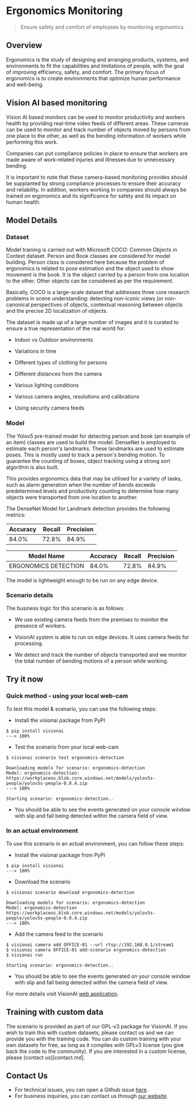 # **Ergonomics Monitoring**

> Ensure safety and comfort of employees by monitoring ergonomics. 

## Overview 
 Ergonomics is the study of designing and arranging products, systems, and environments to fit the capabilities and limitations of people, with the goal of improving efficiency, safety, and comfort. The primary focus of ergonomics is to create environments that optimize human performance and well-being.
## Vision AI based monitoring 

Vision AI based monitors can be used to monitor productivity and workers health by providing real-time video feeds of different areas. These cameras can be used to monitor and track number of objects moved by persons from one place to the other, as well as the bending information of workers while performing this work. 

Companies can put compliance policies in place to ensure that workers are made aware of work-related injuries and illnesses due to unnecessary bending.  

It is important to note that these camera-based monitoring provides should be supplanted by strong compliance processes to ensure their accuracy and reliability. In addition, workers working in companies should always be trained on ergonomics and its significance for safety and its impact on human health.


## Model Details 

 

### Dataset 

Model training is carried out with Microsoft COCO: Common Objects in Context dataset. Person and Book classes are considered for model building. Person class is considered here because the problem of ergonomics is related to pose estimation and the object used to show movement is the book. It is the object carried by a person from one location to the other. Other objects can be considered as per the requirement.  

Basically, COCO is a  large-scale dataset that addresses three core research problems in scene understanding: detecting non-iconic views (or non-canonical perspectives of objects, contextual reasoning between objects and the precise 2D localization of objects.  

The dataset is made up of a large number of images and it is curated to ensure a true  representation of the real world for: 

- Indoor vs Outdoor environments 

- Variations in time  

- Different types of clothing for persons 

- Different distances from the camera 

- Various lighting conditions 

- Various camera angles, resolutions and calibrations 

- Using security camera feeds 

 

### Model 

The Yolov5 pre-trained model for detecting person and book (an example of an item) classes are used to build the model. DenseNet is employed to estimate each person's landmarks. These landmarks are used to estimate poses. This is mostly used to track a person's bending motion. To guarantee the counting of boxes, object tracking using a strong sort algorithm is also built. 

This provides ergonomics data that may be utilised for a variety of tasks, such as alarm generation when the number of bends exceeds predetermined levels and productivity counting to determine how many objects were transported from one location to another. 

The DenseNet Model for Landmark detection provides the following metrics: 

|Accuracy |	Recall	|Precision	|
|---------|---------|-------|
|84.0%	  |72.8%    |84.9%  |

<div class="table">
    <table class="fl-table">
        <thead>
        <tr><th>Model Name</th>
            <th>Accuracy</th>
            <th>Recall</th>
            <th>Precision</th>  
        </thead>
        <tbody>
        <tr>
            <td>ERGONOMICS DETECTION</td>
            <td>84.0% </td>
            <td>72.8% </td>
            <td>84.9% </td>
        </tr>
        </tbody>
    </table>
</div>

 

The model is lightweight enough to be run on any edge device. 

### Scenario details 

 

The business logic for this scenario is as follows: 

- We use existing camera feeds from the premises to monitor the presence of workers. 

- VisionAI system is able to run on edge devices. It uses camera feeds for processing. 

- We detect and track the number of objects transported and we monitor the total number of bending motions of a person while working.

 

## Try it now 

### Quick method - using your local web-cam

To test this model & scenario, you can use the following steps:

- Install the visionai package from PyPI

<div class=termy>

```console
$ pip install visionai
---> 100%
```
</div>

- Test the scenario from your local web-cam

<div class=termy>

```console
$ visionai scenario test ergonomics-detection

Downloading models for scenario: ergonomics-detection
Model: ergonomics-detection: https://workplaceos.blob.core.windows.net/models/yolov5s-people/yolov5s-people-0.0.4.zip
---> 100%

Starting scenario: ergonomics-detection..

```
</div>


- You should be able to see the events generated on your console window with slip and fall being detected within the camera field of view.

### In an actual environment

To use this scenario in an actual environment, you can follow these steps:

- Install the visionai package from PyPI

<div class=termy>

```console
$ pip install visionai
---> 100%
```
</div>

- Download the scenario

<div class=termy>

```console
$ visionai scenario download ergonomics-detection

Downloading models for scenario: ergonomics-detection
Model: ergonomics-detection
https://workplaceos.blob.core.windows.net/models/yolov5s-people/yolov5s-people-0.0.4.zip
---> 100%
```

</div>

- Add the camera feed to the scenario

<div class=termy>

```console
$ visionai camera add OFFICE-01 --url rtsp://192.168.0.1/stream1
$ visionai camera OFFICE-01 add-scenario ergonomics-detection
$ visionai run

Starting scenario: ergonomics-detection..

```

</div>

- You should be able to see the events generated on your console window with slip and fall being detected within the camera field of view.

For more details visit VisionAI [web application](https://visionify.ai/).


## Training with custom data

The scenario is provided as part of our GPL-v3 package for VisionAI. If you wish to train this with custom datasets, please contact us and we can provide you with the training code. You can do custom training with your own datasets for free, as long as it complies with GPLv3 license (you give back the code to the community). If you are interested in a custom license, please (contact us)[contact.md].


## Contact Us

- For technical issues, you can open a Github issue [here](https://github.com/visionify/visionai).
- For business inquiries, you can contact us through [our website](https://visionify.ai/contact).